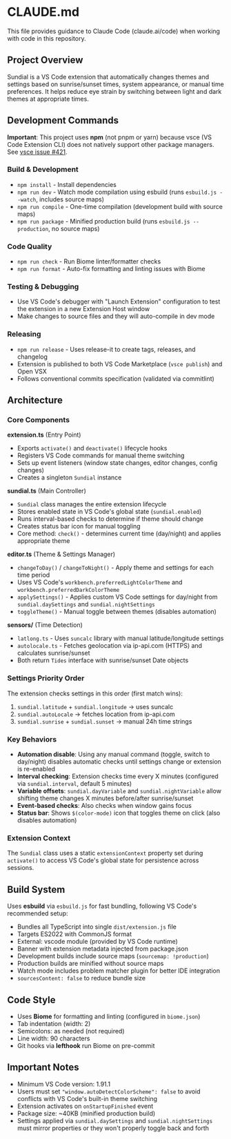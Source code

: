 # CLAUDE.md

This file provides guidance to Claude Code (claude.ai/code) when working with code in this repository.

## Project Overview

Sundial is a VS Code extension that automatically changes themes and settings based on sunrise/sunset times, system appearance, or manual time preferences. It helps reduce eye strain by switching between light and dark themes at appropriate times.

## Development Commands

**Important**: This project uses **npm** (not pnpm or yarn) because vsce (VS Code Extension CLI) does not natively support other package managers. See [vsce issue #421](https://github.com/microsoft/vscode-vsce/issues/421).

### Build & Development

- `npm install` - Install dependencies
- `npm run dev` - Watch mode compilation using esbuild (runs `esbuild.js --watch`, includes source maps)
- `npm run compile` - One-time compilation (development build with source maps)
- `npm run package` - Minified production build (runs `esbuild.js --production`, no source maps)

### Code Quality

- `npm run check` - Run Biome linter/formatter checks
- `npm run format` - Auto-fix formatting and linting issues with Biome

### Testing & Debugging

- Use VS Code's debugger with "Launch Extension" configuration to test the extension in a new Extension Host window
- Make changes to source files and they will auto-compile in dev mode

### Releasing

- `npm run release` - Uses release-it to create tags, releases, and changelog
- Extension is published to both VS Code Marketplace (`vsce publish`) and Open VSX
- Follows conventional commits specification (validated via commitlint)

## Architecture

### Core Components

**extension.ts** (Entry Point)

- Exports `activate()` and `deactivate()` lifecycle hooks
- Registers VS Code commands for manual theme switching
- Sets up event listeners (window state changes, editor changes, config changes)
- Creates a singleton `Sundial` instance

**sundial.ts** (Main Controller)

- `Sundial` class manages the entire extension lifecycle
- Stores enabled state in VS Code's global state (`sundial.enabled`)
- Runs interval-based checks to determine if theme should change
- Creates status bar icon for manual toggling
- Core method: `check()` - determines current time (day/night) and applies appropriate theme

**editor.ts** (Theme & Settings Manager)

- `changeToDay()` / `changeToNight()` - Apply theme and settings for each time period
- Uses VS Code's `workbench.preferredLightColorTheme` and `workbench.preferredDarkColorTheme`
- `applySettings()` - Applies custom VS Code settings for day/night from `sundial.daySettings` and `sundial.nightSettings`
- `toggleTheme()` - Manual toggle between themes (disables automation)

**sensors/** (Time Detection)

- `latlong.ts` - Uses `suncalc` library with manual latitude/longitude settings
- `autolocale.ts` - Fetches geolocation via ip-api.com (HTTPS) and calculates sunrise/sunset
- Both return `Tides` interface with sunrise/sunset Date objects

### Settings Priority Order

The extension checks settings in this order (first match wins):

1. `sundial.latitude` + `sundial.longitude` → uses suncalc
2. `sundial.autoLocale` → fetches location from ip-api.com
3. `sundial.sunrise` + `sundial.sunset` → manual 24h time strings

### Key Behaviors

- **Automation disable**: Using any manual command (toggle, switch to day/night) disables automatic checks until settings change or extension is re-enabled
- **Interval checking**: Extension checks time every X minutes (configured via `sundial.interval`, default 5 minutes)
- **Variable offsets**: `sundial.dayVariable` and `sundial.nightVariable` allow shifting theme changes X minutes before/after sunrise/sunset
- **Event-based checks**: Also checks when window gains focus
- **Status bar**: Shows `$(color-mode)` icon that toggles theme on click (also disables automation)

### Extension Context

The `Sundial` class uses a static `extensionContext` property set during `activate()` to access VS Code's global state for persistence across sessions.

## Build System

Uses **esbuild** via `esbuild.js` for fast bundling, following VS Code's recommended setup:

- Bundles all TypeScript into single `dist/extension.js` file
- Targets ES2022 with CommonJS format
- External: vscode module (provided by VS Code runtime)
- Banner with extension metadata injected from package.json
- Development builds include source maps (`sourcemap: !production`)
- Production builds are minified without source maps
- Watch mode includes problem matcher plugin for better IDE integration
- `sourcesContent: false` to reduce bundle size

## Code Style

- Uses **Biome** for formatting and linting (configured in `biome.json`)
- Tab indentation (width: 2)
- Semicolons: as needed (not required)
- Line width: 90 characters
- Git hooks via **lefthook** run Biome on pre-commit

## Important Notes

- Minimum VS Code version: 1.91.1
- Users must set `"window.autoDetectColorScheme": false` to avoid conflicts with VS Code's built-in theme switching
- Extension activates on `onStartupFinished` event
- Package size: ~40KB (minified production build)
- Settings applied via `sundial.daySettings` and `sundial.nightSettings` must mirror properties or they won't properly toggle back and forth
